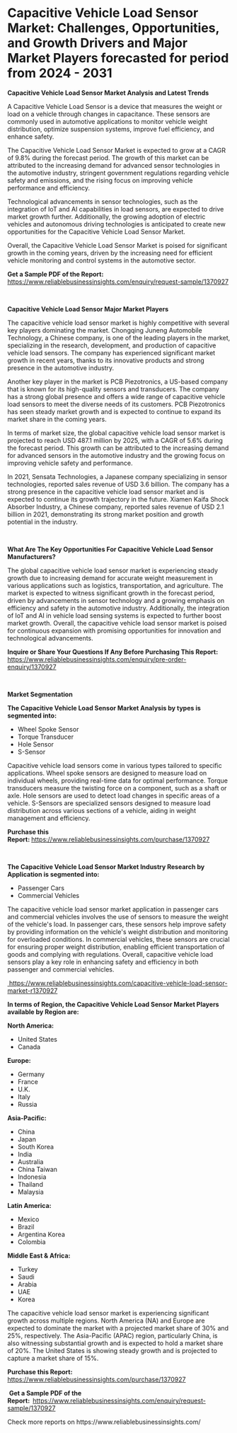 <p><h1>Capacitive Vehicle Load Sensor Market: Challenges, Opportunities, and Growth Drivers and Major Market Players forecasted for period from 2024 - 2031</h1></p><p><strong>Capacitive Vehicle Load Sensor Market Analysis and Latest Trends</strong></p>
<p><p>A Capacitive Vehicle Load Sensor is a device that measures the weight or load on a vehicle through changes in capacitance. These sensors are commonly used in automotive applications to monitor vehicle weight distribution, optimize suspension systems, improve fuel efficiency, and enhance safety.</p><p>The Capacitive Vehicle Load Sensor Market is expected to grow at a CAGR of 9.8% during the forecast period. The growth of this market can be attributed to the increasing demand for advanced sensor technologies in the automotive industry, stringent government regulations regarding vehicle safety and emissions, and the rising focus on improving vehicle performance and efficiency.</p><p>Technological advancements in sensor technologies, such as the integration of IoT and AI capabilities in load sensors, are expected to drive market growth further. Additionally, the growing adoption of electric vehicles and autonomous driving technologies is anticipated to create new opportunities for the Capacitive Vehicle Load Sensor Market.</p><p>Overall, the Capacitive Vehicle Load Sensor Market is poised for significant growth in the coming years, driven by the increasing need for efficient vehicle monitoring and control systems in the automotive sector.</p></p>
<p><strong>Get a Sample PDF of the Report:&nbsp;</strong> <a href="https://www.reliablebusinessinsights.com/enquiry/request-sample/1370927">https://www.reliablebusinessinsights.com/enquiry/request-sample/1370927</a></p>
<p>&nbsp;</p>
<p><strong>Capacitive Vehicle Load Sensor Major Market Players</strong></p>
<p><p>The capacitive vehicle load sensor market is highly competitive with several key players dominating the market. Chongqing Juneng Automobile Technology, a Chinese company, is one of the leading players in the market, specializing in the research, development, and production of capacitive vehicle load sensors. The company has experienced significant market growth in recent years, thanks to its innovative products and strong presence in the automotive industry.</p><p>Another key player in the market is PCB Piezotronics, a US-based company that is known for its high-quality sensors and transducers. The company has a strong global presence and offers a wide range of capacitive vehicle load sensors to meet the diverse needs of its customers. PCB Piezotronics has seen steady market growth and is expected to continue to expand its market share in the coming years.</p><p>In terms of market size, the global capacitive vehicle load sensor market is projected to reach USD 487.1 million by 2025, with a CAGR of 5.6% during the forecast period. This growth can be attributed to the increasing demand for advanced sensors in the automotive industry and the growing focus on improving vehicle safety and performance.</p><p>In 2021, Sensata Technologies, a Japanese company specializing in sensor technologies, reported sales revenue of USD 3.6 billion. The company has a strong presence in the capacitive vehicle load sensor market and is expected to continue its growth trajectory in the future. Xiamen Kaifa Shock Absorber Industry, a Chinese company, reported sales revenue of USD 2.1 billion in 2021, demonstrating its strong market position and growth potential in the industry.</p></p>
<p>&nbsp;</p>
<p><strong>What Are The Key Opportunities For Capacitive Vehicle Load Sensor Manufacturers?</strong></p>
<p><p>The global capacitive vehicle load sensor market is experiencing steady growth due to increasing demand for accurate weight measurement in various applications such as logistics, transportation, and agriculture. The market is expected to witness significant growth in the forecast period, driven by advancements in sensor technology and a growing emphasis on efficiency and safety in the automotive industry. Additionally, the integration of IoT and AI in vehicle load sensing systems is expected to further boost market growth. Overall, the capacitive vehicle load sensor market is poised for continuous expansion with promising opportunities for innovation and technological advancements.</p></p>
<p><strong>Inquire or Share Your Questions If Any Before Purchasing This Report:</strong> <a href="https://www.reliablebusinessinsights.com/enquiry/pre-order-enquiry/1370927">https://www.reliablebusinessinsights.com/enquiry/pre-order-enquiry/1370927</a></p>
<p>&nbsp;</p>
<p><strong>Market Segmentation</strong></p>
<p><strong>The Capacitive Vehicle Load Sensor Market Analysis by types is segmented into:</strong></p>
<p><ul><li>Wheel Spoke Sensor</li><li>Torque Transducer</li><li>Hole Sensor</li><li>S-Sensor</li></ul></p>
<p><p>Capacitive vehicle load sensors come in various types tailored to specific applications. Wheel spoke sensors are designed to measure load on individual wheels, providing real-time data for optimal performance. Torque transducers measure the twisting force on a component, such as a shaft or axle. Hole sensors are used to detect load changes in specific areas of a vehicle. S-Sensors are specialized sensors designed to measure load distribution across various sections of a vehicle, aiding in weight management and efficiency.</p></p>
<p><strong>Purchase this Report:&nbsp;</strong><a href="https://www.reliablebusinessinsights.com/purchase/1370927">https://www.reliablebusinessinsights.com/purchase/1370927</a></p>
<p>&nbsp;</p>
<p><strong>The Capacitive Vehicle Load Sensor Market Industry Research by Application is segmented into:</strong></p>
<p><ul><li>Passenger Cars</li><li>Commercial Vehicles</li></ul></p>
<p><p>The capacitive vehicle load sensor market application in passenger cars and commercial vehicles involves the use of sensors to measure the weight of the vehicle's load. In passenger cars, these sensors help improve safety by providing information on the vehicle's weight distribution and monitoring for overloaded conditions. In commercial vehicles, these sensors are crucial for ensuring proper weight distribution, enabling efficient transportation of goods and complying with regulations. Overall, capacitive vehicle load sensors play a key role in enhancing safety and efficiency in both passenger and commercial vehicles.</p></p>
<p><a href="https://www.reliablebusinessinsights.com/capacitive-vehicle-load-sensor-market-r1370927">&nbsp;https://www.reliablebusinessinsights.com/capacitive-vehicle-load-sensor-market-r1370927</a></p>
<p><strong>In terms of Region, the Capacitive Vehicle Load Sensor Market Players available by Region are:</strong></p>
<p>
    <p> <strong> North America: </strong>
        <ul>
            <li>United States</li>
            <li>Canada</li>
        </ul>
        </p> 
    <p> <strong> Europe: </strong>
        <ul>
            <li>Germany</li>
            <li>France</li>
            <li>U.K.</li>
            <li>Italy</li>
            <li>Russia</li>
        </ul>
        </p> 
    <p> <strong> Asia-Pacific: </strong>
        <ul>
            <li>China</li>
            <li>Japan</li>
            <li>South Korea</li>
            <li>India</li>
            <li>Australia</li>
            <li>China Taiwan</li>
            <li>Indonesia</li>
            <li>Thailand</li>
            <li>Malaysia</li>
        </ul>
        </p> 
    <p> <strong> Latin America: </strong>
        <ul>
            <li>Mexico</li>
            <li>Brazil</li>
            <li>Argentina Korea</li>
            <li>Colombia</li>
        </ul>
        </p> 
    <p> <strong> Middle East & Africa: </strong>
        <ul>
            <li>Turkey</li>
            <li>Saudi</li>
            <li>Arabia</li>
            <li>UAE</li>
            <li>Korea</li>
        </ul>
    </p>
    </p>
<p><p>The capacitive vehicle load sensor market is experiencing significant growth across multiple regions. North America (NA) and Europe are expected to dominate the market with a projected market share of 30% and 25%, respectively. The Asia-Pacific (APAC) region, particularly China, is also witnessing substantial growth and is expected to hold a market share of 20%. The United States is showing steady growth and is projected to capture a market share of 15%.</p></p>
<p><strong>Purchase this Report: </strong><a href="https://www.reliablebusinessinsights.com/purchase/1370927">https://www.reliablebusinessinsights.com/purchase/1370927</a></p>
<p>&nbsp;<strong>Get a Sample PDF of the Report:&nbsp;&nbsp;</strong><a href="https://www.reliablebusinessinsights.com/enquiry/request-sample/1370927">https://www.reliablebusinessinsights.com/enquiry/request-sample/1370927</a></p>
<p><strong></strong></p>
<p>Check more reports on https://www.reliablebusinessinsights.com/</p>